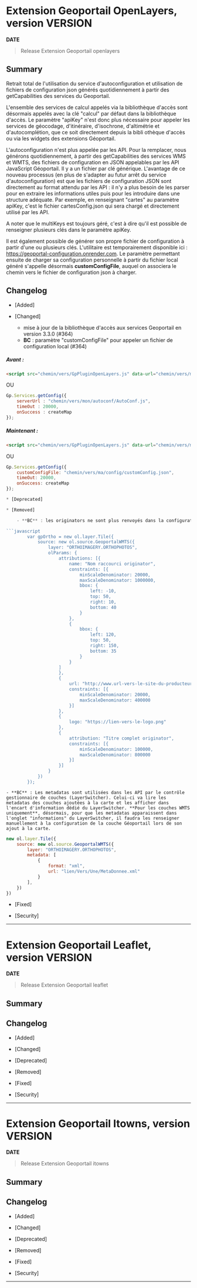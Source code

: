 




# Extension Geoportail OpenLayers, version __VERSION__

**__DATE__**
> Release Extension Geoportail openlayers

## Summary

Retrait total de l'utilisation du service d'autoconfiguration et utilisation de fichiers de configuration json générés quotidiennement à partir des getCapabilities des services du Geoportail.

L'ensemble des services de calcul appelés via la bibliothèque d'accès sont désormais appelés avec la clé "calcul" par défaut dans la bibliothèque d'accès. Le paramètre "apiKey" n'est donc plus nécessaire pour appeler les services de géocodage, d'itinéraire, d'isochrone, d'altimétrie et d'autocomplétion, que ce soit directement depuis la bibli
othèque d'accès ou via les widgets des extensions Géoportail.

L'autoconfiguration n'est plus appelée par les API. Pour la remplacer, nous générons quotidiennement, à partir des getCapabilities des services WMS et WMTS, des fichiers de configuration en JSON appelables par les API JavaScript Géoportail. Il y a un fichier par clé générique. L'avantage de ce nouveau processus (en plus de s'adapter au futur arrêt du service d'autoconfiguration) est que les fichiers de configuration JSON sont directement au format attendu par les API : il n'y a plus besoin de les parser pour en extraire les informations utiles puis pour les introduire dans une structure adéquate.
Par exemple, en renseignant "cartes" au paramètre apiKey, c'est le fichier cartesConfig.json qui sera chargé et directement utilisé par les API.

A noter que le multiKeys est toujours géré, c'est à dire qu'il est possible de renseigner plusieurs clés dans le paramètre apiKey.

Il est également possible de générer son propre fichier de configuration à partir d'une ou plusieurs clés. L'utilitaire est temporairement disponible ici : https://geoportal-configuration.onrender.com. Le paramètre permettant ensuite de charger sa configuration personnelle à partir du fichier local généré s'appelle désormais **customConfigFile**, auquel on associera le chemin vers le fichier de configuration json à charger.

## Changelog

* [Added]

* [Changed]

    - mise à jour de la bibliothèque d'accès aux services Geoportail en version 3.3.0 (#364)
    - **BC** : paramètre "customConfigFile" pour appeler un fichier de configuration local (#364)

##### Avant :

```html
<script src="chemin/vers/GpPluginOpenLayers.js" data-url="chemin/vers/mon/autoconf/AutoConf.js"></script>
```

OU

```javascript
Gp.Services.getConfig({
    serverUrl : "chemin/vers/mon/autoconf/AutoConf.js",
    timeOut : 20000,
    onSuccess : createMap
});
```

##### Maintenant :

```html
<script src="chemin/vers/GpPluginOpenLayers.js" data-url="chemin/vers/ma/config/customConfig.json"></script>
```

OU

```javascript
Gp.Services.getConfig({
    customConfigFile: "chemin/vers/ma/config/customConfig.json",
    timeOut: 20000,
    onSuccess: createMap
});

* [Deprecated]

* [Removed]

    - **BC** : les originators ne sont plus renvoyés dans la configuration. Il faut les ajouter manuellement aux couches.

```javascript
        var gpOrtho = new ol.layer.Tile({
            source: new ol.source.GeoportalWMTS({
                layer: "ORTHOIMAGERY.ORTHOPHOTOS",
                olParams: {
                    attributions: [{
                        name: "Nom raccourci originator",
                        constraints: [{
                            minScaleDenominator: 20000,
                            maxScaleDenominator: 1000000,
                            bbox: {
                                left: -10,
                                top: 50,
                                right: 10,
                                bottom: 40
                            }
                        },
                        {
                            bbox: {
                                left: 120,
                                top: 50,
                                right: 150,
                                bottom: 35
                            }
                        }
                    ]
                    },
                    {
                        url: "http://www.url-vers-le-site-du-producteur.fr",
                        constraints: [{
                            minScaleDenominator: 20000,
                            maxScaleDenominator: 400000
                        }]
                    },
                    {
                        logo: "https://lien-vers-le-logo.png"
                    },
                    {
                        attribution: "Titre complet originator",
                        constraints: [{
                            minScaleDenominator: 100000,
                            maxScaleDenominator: 800000
                        }]
                    }]
                }
            })
        });
```

    - **BC** : Les metadatas sont utilisées dans les API par le contrôle gestionnaire de couches (LayerSwitcher). Celui-ci va lire les metadatas des couches ajoutées à la carte et les afficher dans l'encart d'information dédié du LayerSwitcher. **Pour les couches WMTS uniquement**, désormais, pour que les metadatas apparaissent dans l'onglet "informations" du LayerSwitcher, il faudra les renseigner manuellement à la configuration de la couche Géoportail lors de son ajout à la carte.


```javascript
new ol.layer.Tile({
    source: new ol.source.GeoportalWMTS({
        layer: "ORTHOIMAGERY.ORTHOPHOTOS",
        metadata: [
            {
                format: "xml",
                url: "lien/Vers/Une/MetaDonnee.xml"
            }
        ],
    })
})
```

* [Fixed]

* [Security]

---


# Extension Geoportail Leaflet, version __VERSION__

**__DATE__**
> Release Extension Geoportail leaflet

## Summary

## Changelog

* [Added]

* [Changed]

* [Deprecated]

* [Removed]

* [Fixed]

* [Security]

---



# Extension Geoportail Itowns, version __VERSION__

**__DATE__**
> Release Extension Geoportail itowns

## Summary

## Changelog

* [Added]

* [Changed]

* [Deprecated]

* [Removed]

* [Fixed]

* [Security]

---
